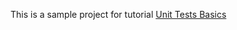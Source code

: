 This is a sample project for tutorial [Unit Tests Basics](https://blog.devsense.com/2017/06/unit-testing)